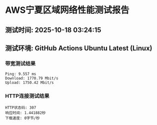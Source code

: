 # AWS宁夏区域网络性能测试报告
## 测试时间: 2025-10-18 03:24:15
## 测试环境: GitHub Actions Ubuntu Latest (Linux)

### 带宽测试结果
```
Ping: 9.557 ms
Download: 1770.79 Mbit/s
Upload: 1750.42 Mbit/s
```

### HTTP连接测试结果
```
HTTP状态码: 307
响应时间: 1.441882秒
下载速度: 0字节/秒
```

